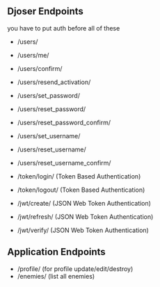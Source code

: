 ## Djoser Endpoints

you have to put auth before all of these

* /users/
* /users/me/

* /users/confirm/
* /users/resend_activation/

* /users/set_password/
* /users/reset_password/
* /users/reset_password_confirm/

* /users/set_username/
* /users/reset_username/
* /users/reset_username_confirm/

* /token/login/ (Token Based Authentication)
* /token/logout/ (Token Based Authentication)

* /jwt/create/ (JSON Web Token Authentication)
* /jwt/refresh/ (JSON Web Token Authentication)
* /jwt/verify/ (JSON Web Token Authentication)


## Application Endpoints

* /profile/ (for profile update/edit/destroy)
* /enemies/ (list all enemies)

